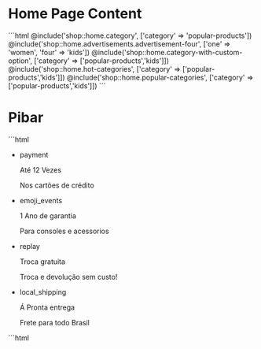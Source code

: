 # Home Page Content

´´´html
@include('shop::home.category', ['category' => 'popular-products'])
@include('shop::home.advertisements.advertisement-four', ['one' => 'women', 'four' => 'kids'])
@include('shop::home.category-with-custom-option', ['category' => ['popular-products','kids']])
@include('shop::home.hot-categories', ['category' => ['popular-products','kids']])
@include('shop::home.popular-categories', ['category' => ['popular-products','kids']])
´´´

# Pibar

´´´html
<div class="pitbar">
<ul class="row col-12 remove-padding-margin pitbar__items">
<li class="col-lg-3 col-sm-12 pitbar__item">
<div class="pitbar__icon"><span class="material-icons"> payment </span></div>
<div class="pitbar__infos">
<p class="pitbar__title">At&eacute; 12 Vezes</p>
<p class="pitbar__description">Nos cart&otilde;es de cr&eacute;dito</p>
</div>
</li>
<li class="col-lg-3 col-sm-12 pitbar__item">
<div class="pitbar__icon"><span class="material-icons"> emoji_events </span></div>
<div class="pitbar__infos">
<p class="pitbar__title">1 Ano de garantia</p>
<p class="pitbar__description">Para consoles e acessorios</p>
</div>
</li>
<li class="col-lg-3 col-sm-12 pitbar__item">
<div class="pitbar__icon"><span class="material-icons"> replay </span></div>
<div class="pitbar__infos">
<p class="pitbar__title">Troca gratuita</p>
<p class="pitbar__description">Troca e devolu&ccedil;&atilde;o sem custo!</p>
</div>
</li>
<li class="col-lg-3 col-sm-12 pitbar__item">
<div class="pitbar__icon"><span class="material-icons"> local_shipping </span></div>
<div class="pitbar__infos">
<p class="pitbar__title">&Aacute; Pronta entrega</p>
<p class="pitbar__description">Frete para todo Brasil</p>
</div>
</li>
</ul>
</div>
´´´html